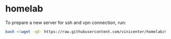 # homelab

To prepare a new server for ssh and vpn connection, run:

```bash
bash <(wget -qO- https://raw.githubusercontent.com/vinicenter/homelab/main/pre-server-install.sh)
```
